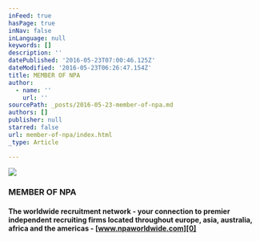 ```yaml
---
inFeed: true
hasPage: true
inNav: false
inLanguage: null
keywords: []
description: ''
datePublished: '2016-05-23T07:00:46.125Z'
dateModified: '2016-05-23T06:26:47.154Z'
title: MEMBER OF NPA
author:
  - name: ''
    url: ''
sourcePath: _posts/2016-05-23-member-of-npa.md
authors: []
publisher: null
starred: false
url: member-of-npa/index.html
_type: Article

---
```

![](https://the-grid-user-content.s3-us-west-2.amazonaws.com/b9de8ff4-48cc-49e2-8638-307f14bbcb1c.jpg)

### MEMBER OF NPA

#### The worldwide recruitment network - your connection to premier independent recruiting firms located throughout europe, asia, australia, africa and the americas - [www.npaworldwide.com][0]

[0]: http://www.npaworldwide.com/